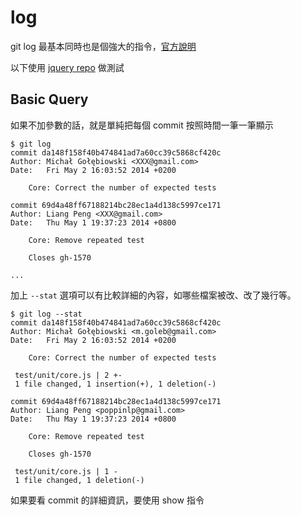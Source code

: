 log
===

git log 最基本同時也是個強大的指令，[官方說明](http://git-scm.com/book/zh-tw/Git-%E5%9F%BA%E7%A4%8E-%E6%AA%A2%E8%A6%96%E6%8F%90%E4%BA%A4%E7%9A%84%E6%AD%B7%E5%8F%B2%E8%A8%98%E9%8C%84)

以下使用 [jquery repo](https://github.com/jquery/jquery) 做測試

Basic Query
-----------

如果不加參數的話，就是單純把每個 commit 按照時間一筆一筆顯示

```
$ git log
commit da148f158f40b474841ad7a60cc39c5868cf420c
Author: Michał Gołębiowski <XXX@gmail.com>
Date:   Fri May 2 16:03:52 2014 +0200

    Core: Correct the number of expected tests

commit 69d4a48ff67188214bc28ec1a4d138c5997ce171
Author: Liang Peng <XXX@gmail.com>
Date:   Thu May 1 19:37:23 2014 +0800

    Core: Remove repeated test
    
    Closes gh-1570

...
```

加上 `--stat` 選項可以有比較詳細的內容，如哪些檔案被改、改了幾行等。

```
$ git log --stat
commit da148f158f40b474841ad7a60cc39c5868cf420c
Author: Michał Gołębiowski <m.goleb@gmail.com>
Date:   Fri May 2 16:03:52 2014 +0200

    Core: Correct the number of expected tests

 test/unit/core.js | 2 +-
 1 file changed, 1 insertion(+), 1 deletion(-)

commit 69d4a48ff67188214bc28ec1a4d138c5997ce171
Author: Liang Peng <poppinlp@gmail.com>
Date:   Thu May 1 19:37:23 2014 +0800

    Core: Remove repeated test
    
    Closes gh-1570

 test/unit/core.js | 1 -
 1 file changed, 1 deletion(-)
```

如果要看 commit 的詳細資訊，要使用 show 指令
